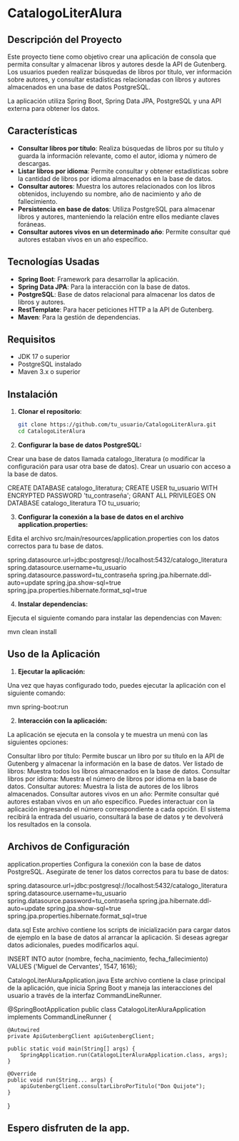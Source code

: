 # CatalogoLiterAlura

## Descripción del Proyecto

Este proyecto tiene como objetivo crear una aplicación de consola que permita consultar y almacenar libros y autores desde la API de Gutenberg. Los usuarios pueden realizar búsquedas de libros por título, ver información sobre autores, y consultar estadísticas relacionadas con libros y autores almacenados en una base de datos PostgreSQL.

La aplicación utiliza Spring Boot, Spring Data JPA, PostgreSQL y una API externa para obtener los datos.

## Características

- **Consultar libros por título**: Realiza búsquedas de libros por su título y guarda la información relevante, como el autor, idioma y número de descargas.
- **Listar libros por idioma**: Permite consultar y obtener estadísticas sobre la cantidad de libros por idioma almacenados en la base de datos.
- **Consultar autores**: Muestra los autores relacionados con los libros obtenidos, incluyendo su nombre, año de nacimiento y año de fallecimiento.
- **Persistencia en base de datos**: Utiliza PostgreSQL para almacenar libros y autores, manteniendo la relación entre ellos mediante claves foráneas.
- **Consultar autores vivos en un determinado año**: Permite consultar qué autores estaban vivos en un año específico.

## Tecnologías Usadas

- **Spring Boot**: Framework para desarrollar la aplicación.
- **Spring Data JPA**: Para la interacción con la base de datos.
- **PostgreSQL**: Base de datos relacional para almacenar los datos de libros y autores.
- **RestTemplate**: Para hacer peticiones HTTP a la API de Gutenberg.
- **Maven**: Para la gestión de dependencias.

## Requisitos

- JDK 17 o superior
- PostgreSQL instalado
- Maven 3.x o superior

## Instalación

1. **Clonar el repositorio**:

   ```bash
   git clone https://github.com/tu_usuario/CatalogoLiterAlura.git
   cd CatalogoLiterAlura

2. **Configurar la base de datos PostgreSQL:**

Crear una base de datos llamada catalogo_literatura (o modificar la configuración para usar otra base de datos).
Crear un usuario con acceso a la base de datos.

CREATE DATABASE catalogo_literatura;
CREATE USER tu_usuario WITH ENCRYPTED PASSWORD 'tu_contraseña';
GRANT ALL PRIVILEGES ON DATABASE catalogo_literatura TO tu_usuario;

3. **Configurar la conexión a la base de datos en el archivo application.properties:**

Edita el archivo src/main/resources/application.properties con los datos correctos para tu base de datos.

spring.datasource.url=jdbc:postgresql://localhost:5432/catalogo_literatura
spring.datasource.username=tu_usuario
spring.datasource.password=tu_contraseña
spring.jpa.hibernate.ddl-auto=update
spring.jpa.show-sql=true
spring.jpa.properties.hibernate.format_sql=true

4. **Instalar dependencias:**

Ejecuta el siguiente comando para instalar las dependencias con Maven:

mvn clean install

## Uso de la Aplicación

1. **Ejecutar la aplicación:**

Una vez que hayas configurado todo, puedes ejecutar la aplicación con el siguiente comando:

mvn spring-boot:run

2. **Interacción con la aplicación:**

La aplicación se ejecuta en la consola y te muestra un menú con las siguientes opciones:

Consultar libro por título: Permite buscar un libro por su título en la API de Gutenberg y almacenar la información en la base de datos.
Ver listado de libros: Muestra todos los libros almacenados en la base de datos.
Consultar libros por idioma: Muestra el número de libros por idioma en la base de datos.
Consultar autores: Muestra la lista de autores de los libros almacenados.
Consultar autores vivos en un año: Permite consultar qué autores estaban vivos en un año específico.
Puedes interactuar con la aplicación ingresando el número correspondiente a cada opción. El sistema recibirá la entrada del usuario, consultará la base de datos y te devolverá los resultados en la consola.

## Archivos de Configuración

application.properties
Configura la conexión con la base de datos PostgreSQL. Asegúrate de tener los datos correctos para tu base de datos:

spring.datasource.url=jdbc:postgresql://localhost:5432/catalogo_literatura
spring.datasource.username=tu_usuario
spring.datasource.password=tu_contraseña
spring.jpa.hibernate.ddl-auto=update
spring.jpa.show-sql=true
spring.jpa.properties.hibernate.format_sql=true

data.sql
Este archivo contiene los scripts de inicialización para cargar datos de ejemplo en la base de datos al arrancar la aplicación. Si deseas agregar datos adicionales, puedes modificarlos aquí.

INSERT INTO autor (nombre, fecha_nacimiento, fecha_fallecimiento) VALUES ('Miguel de Cervantes', 1547, 1616);

CatalogoLiterAluraApplication.java
Este archivo contiene la clase principal de la aplicación, que inicia Spring Boot y maneja las interacciones del usuario a través de la interfaz CommandLineRunner.

@SpringBootApplication
public class CatalogoLiterAluraApplication implements CommandLineRunner {

    @Autowired
    private ApiGutenbergClient apiGutenbergClient;

    public static void main(String[] args) {
        SpringApplication.run(CatalogoLiterAluraApplication.class, args);
    }

    @Override
    public void run(String... args) {
        apiGutenbergClient.consultarLibroPorTitulo("Don Quijote");
    }
}

## Espero disfruten de la app.